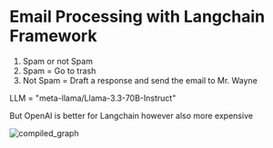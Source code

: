 # Email Processing with Langchain Framework
1. Spam or not Spam
2. Spam = Go to trash
3. Not Spam = Draft a response and send the email to Mr. Wayne

LLM = "meta-llama/Llama-3.3-70B-Instruct"

But OpenAI is better for Langchain however also more expensive

![compiled_graph](https://github.com/user-attachments/assets/15c4d25a-4ae6-4ec6-bc21-7ffd621c0b9d)
